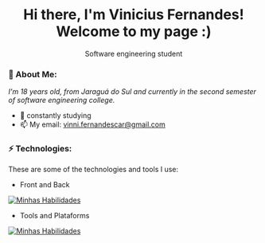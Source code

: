 <h1 align='center'>
  Hi there, I'm Vinicius Fernandes!
  <br/>
  Welcome to my page :)
</h1>
<p align='center'>
  Software engineering student
</p>

### 🎱 About Me:

<p>
  <em>
    I'm 18 years old, from Jaraguá do Sul and currently in the second semester of software engineering college.
  </em>
</p>

- 🌱 constantly studying 
- 📫 My email: vinni.fernandescar@gmail.com

### ⚡ Technologies:

These are some of the technologies and tools I use:

- Front and Back

[![Minhas Habilidades](https://skillicons.dev/icons?i=html,css,js,typescript,python)](https://skillicons.dev)

- Tools and Plataforms

[![Minhas Habilidades](https://skillicons.dev/icons?i=azure,git,figma,linux)](https://skillicons.dev)
